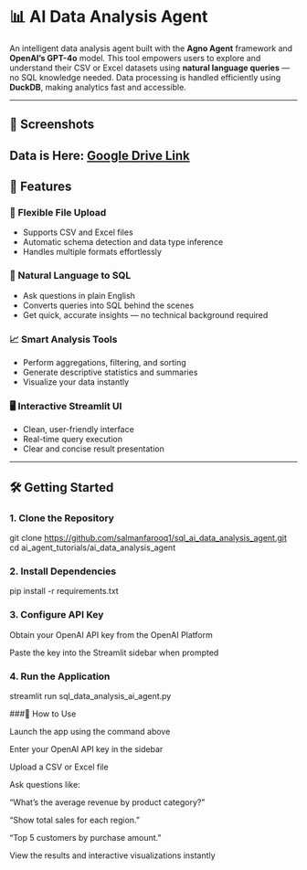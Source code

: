 # 📊 AI Data Analysis Agent

An intelligent data analysis agent built with the **Agno Agent** framework and **OpenAI’s GPT-4o** model. This tool empowers users to explore and understand their CSV or Excel datasets using **natural language queries** — no SQL knowledge needed. Data processing is handled efficiently using **DuckDB**, making analytics fast and accessible.

---

## 📸 Screenshots
Data is Here: [Google Drive Link](https://drive.google.com/drive/folders/1hqjOC6M3OmpwmAuBFAD99LR73ofpyXD5?usp=sharing)
---

## 🚀 Features

### 📁 Flexible File Upload  
- Supports CSV and Excel files  
- Automatic schema detection and data type inference  
- Handles multiple formats effortlessly  

### 💬 Natural Language to SQL  
- Ask questions in plain English  
- Converts queries into SQL behind the scenes  
- Get quick, accurate insights — no technical background required  

### 📈 Smart Analysis Tools  
- Perform aggregations, filtering, and sorting  
- Generate descriptive statistics and summaries  
- Visualize your data instantly  

### 🖥️ Interactive Streamlit UI  
- Clean, user-friendly interface  
- Real-time query execution  
- Clear and concise result presentation  

---

## 🛠️ Getting Started

### 1. Clone the Repository

git clone https://github.com/salmanfarooq1/sql_ai_data_analysis_agent.git
cd ai_agent_tutorials/ai_data_analysis_agent

### 2. Install Dependencies

pip install -r requirements.txt

### 3. Configure API Key

Obtain your OpenAI API key from the OpenAI Platform

Paste the key into the Streamlit sidebar when prompted

### 4. Run the Application

streamlit run sql_data_analysis_ai_agent.py

###📌 How to Use

Launch the app using the command above

Enter your OpenAI API key in the sidebar

Upload a CSV or Excel file

Ask questions like:

“What’s the average revenue by product category?”

“Show total sales for each region.”

“Top 5 customers by purchase amount.”

View the results and interactive visualizations instantly

